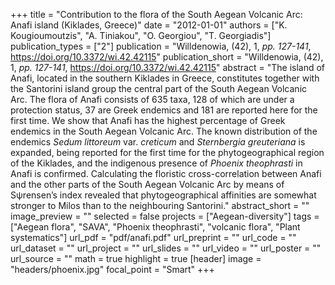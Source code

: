 +++
title = "Contribution to the flora of the South Aegean Volcanic Arc: Anafi island (Kiklades, Greece)"
date = "2012-01-01"
authors = ["K. Kougioumoutzis", "A. Tiniakou", "O. Georgiou", "T. Georgiadis"]
publication_types = ["2"]
publication = "Willdenowia, (42), 1, _pp. 127-141_, https://doi.org/10.3372/wi.42.42115"
publication_short = "Willdenowia, (42), 1, _pp. 127-141_, https://doi.org/10.3372/wi.42.42115"
abstract = "The island of Anafi, located in the southern Kiklades in Greece, constitutes together with the Santorini island group the central part of the South Aegean Volcanic Arc. The flora of Anafi consists of 635 taxa, 128 of which are under a protection status, 37 are Greek endemics and 181 are reported here for the first time. We show that Anafi has the highest percentage of Greek endemics in the South Aegean Volcanic Arc. The known distribution of the endemics *Sedum littoreum* var. *creticum* and *Sternbergia greuteriana* is expanded, being reported for the first time for the phytogeographical region of the Kiklades, and the indigenous presence of *Phoenix theophrasti* in Anafi is confirmed. Calculating the floristic cross-correlation between Anafi and the other parts of the South Aegean Volcanic Arc by means of Sψrensen’s index revealed that phytogeographical affinities are somewhat stronger to Milos than to the neighbouring Santorini."
abstract_short = ""
image_preview = ""
selected = false
projects = ["Aegean-diversity"]
tags = ["Aegean flora", "SAVA", "Phoenix theophrasti", "volcanic flora", "Plant systematics"]
url_pdf = "pdf/anafi.pdf"
url_preprint = ""
url_code = ""
url_dataset = ""
url_project = ""
url_slides = ""
url_video = ""
url_poster = ""
url_source = ""
math = true
highlight = true
[header]
image = "headers/phoenix.jpg"
focal_point = "Smart"
+++
